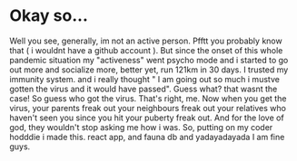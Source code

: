 # Okay so...
Well you see, generally, im not an active person. Pfftt you probably know that ( i wouldnt have a github account ). But since the onset of this whole pandemic situation my "activeness" went psycho mode and i started to go out more and socialize more, better yet, run 121km in 30 days. I trusted my immunity system. and i really thought " I am going out so much i mustve gotten the virus and it would have passed". Guess what? that wasnt the case! So guess who got the virus. That's right, me.
Now when you get the virus, your parents freak out your neighbours freak out your relatives who haven't seen you since you hit your puberty freak out.
And for the love of god, they wouldn't stop asking me how i was.
So, putting on my coder hodddie i made this. 
react app, and fauna db and yadayadayada
I am fine guys. 
